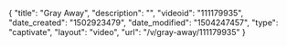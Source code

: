 {
    "title": "Gray Away",
    "description": "",
    "videoid": "111179935",
    "date_created": "1502923479",
    "date_modified": "1504247457",
    "type": "captivate",
    "layout": "video",
    "url": "\/v\/gray-away\/111179935"
}